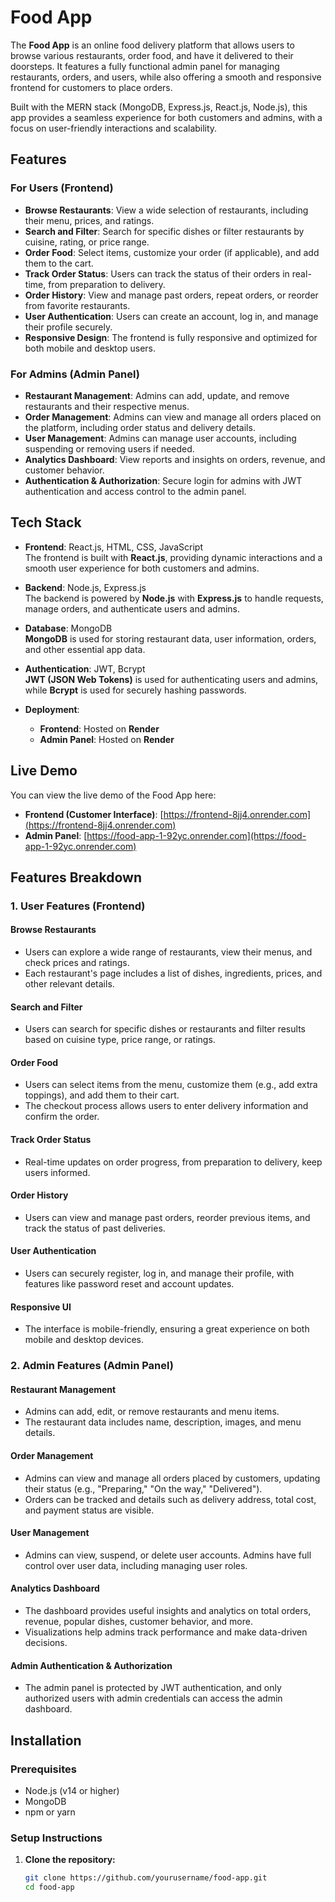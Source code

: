 # Food App

The **Food App** is an online food delivery platform that allows users to browse various restaurants, order food, and have it delivered to their doorsteps. It features a fully functional admin panel for managing restaurants, orders, and users, while also offering a smooth and responsive frontend for customers to place orders.

Built with the MERN stack (MongoDB, Express.js, React.js, Node.js), this app provides a seamless experience for both customers and admins, with a focus on user-friendly interactions and scalability.

## Features

### **For Users (Frontend)**

- **Browse Restaurants**: View a wide selection of restaurants, including their menu, prices, and ratings.
- **Search and Filter**: Search for specific dishes or filter restaurants by cuisine, rating, or price range.
- **Order Food**: Select items, customize your order (if applicable), and add them to the cart.
- **Track Order Status**: Users can track the status of their orders in real-time, from preparation to delivery.
- **Order History**: View and manage past orders, repeat orders, or reorder from favorite restaurants.
- **User Authentication**: Users can create an account, log in, and manage their profile securely.
- **Responsive Design**: The frontend is fully responsive and optimized for both mobile and desktop users.

### **For Admins (Admin Panel)**

- **Restaurant Management**: Admins can add, update, and remove restaurants and their respective menus.
- **Order Management**: Admins can view and manage all orders placed on the platform, including order status and delivery details.
- **User Management**: Admins can manage user accounts, including suspending or removing users if needed.
- **Analytics Dashboard**: View reports and insights on orders, revenue, and customer behavior.
- **Authentication & Authorization**: Secure login for admins with JWT authentication and access control to the admin panel.

## Tech Stack

- **Frontend**: React.js, HTML, CSS, JavaScript  
  The frontend is built with **React.js**, providing dynamic interactions and a smooth user experience for both customers and admins.
  
- **Backend**: Node.js, Express.js  
  The backend is powered by **Node.js** with **Express.js** to handle requests, manage orders, and authenticate users and admins.

- **Database**: MongoDB  
  **MongoDB** is used for storing restaurant data, user information, orders, and other essential app data.

- **Authentication**: JWT, Bcrypt  
  **JWT (JSON Web Tokens)** is used for authenticating users and admins, while **Bcrypt** is used for securely hashing passwords.

- **Deployment**:  
  - **Frontend**: Hosted on **Render**  
  - **Admin Panel**: Hosted on **Render**  

## Live Demo

You can view the live demo of the Food App here:

- **Frontend (Customer Interface)**: [https://frontend-8jj4.onrender.com](https://frontend-8jj4.onrender.com)
- **Admin Panel**: [https://food-app-1-92yc.onrender.com](https://food-app-1-92yc.onrender.com)

## Features Breakdown

### 1. **User Features (Frontend)**

#### **Browse Restaurants**
- Users can explore a wide range of restaurants, view their menus, and check prices and ratings.
- Each restaurant's page includes a list of dishes, ingredients, prices, and other relevant details.

#### **Search and Filter**
- Users can search for specific dishes or restaurants and filter results based on cuisine type, price range, or ratings.
  
#### **Order Food**
- Users can select items from the menu, customize them (e.g., add extra toppings), and add them to their cart.
- The checkout process allows users to enter delivery information and confirm the order.

#### **Track Order Status**
- Real-time updates on order progress, from preparation to delivery, keep users informed.
  
#### **Order History**
- Users can view and manage past orders, reorder previous items, and track the status of past deliveries.

#### **User Authentication**
- Users can securely register, log in, and manage their profile, with features like password reset and account updates.

#### **Responsive UI**
- The interface is mobile-friendly, ensuring a great experience on both mobile and desktop devices.

### 2. **Admin Features (Admin Panel)**

#### **Restaurant Management**
- Admins can add, edit, or remove restaurants and menu items.
- The restaurant data includes name, description, images, and menu details.

#### **Order Management**
- Admins can view and manage all orders placed by customers, updating their status (e.g., "Preparing," "On the way," "Delivered").
- Orders can be tracked and details such as delivery address, total cost, and payment status are visible.

#### **User Management**
- Admins can view, suspend, or delete user accounts. Admins have full control over user data, including managing user roles.

#### **Analytics Dashboard**
- The dashboard provides useful insights and analytics on total orders, revenue, popular dishes, customer behavior, and more.
- Visualizations help admins track performance and make data-driven decisions.

#### **Admin Authentication & Authorization**
- The admin panel is protected by JWT authentication, and only authorized users with admin credentials can access the admin dashboard.

## Installation

### Prerequisites

- Node.js (v14 or higher)
- MongoDB
- npm or yarn

### Setup Instructions

1. **Clone the repository:**

   ```bash
   git clone https://github.com/yourusername/food-app.git
   cd food-app
